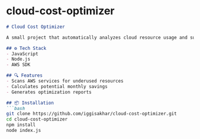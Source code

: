 # cloud-cost-optimizer

```markdown
# Cloud Cost Optimizer

A small project that automatically analyzes cloud resource usage and suggests cost-saving strategies.

## ⚙️ Tech Stack
- JavaScript
- Node.js
- AWS SDK

## 🔍 Features
- Scans AWS services for underused resources
- Calculates potential monthly savings
- Generates optimization reports

## 📦 Installation
```bash
git clone https://github.com/iggisakhar/cloud-cost-optimizer.git
cd cloud-cost-optimizer
npm install
node index.js
